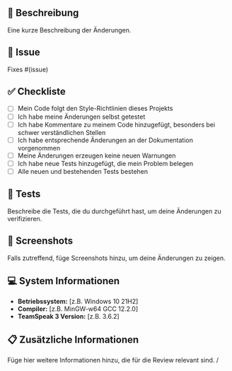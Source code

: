 ## 📝 Beschreibung
Eine kurze Beschreibung der Änderungen.

## 🔗 Issue
Fixes #(issue)

## ✅ Checkliste
- [ ] Mein Code folgt den Style-Richtlinien dieses Projekts
- [ ] Ich habe meine Änderungen selbst getestet
- [ ] Ich habe Kommentare zu meinem Code hinzugefügt, besonders bei schwer verständlichen Stellen
- [ ] Ich habe entsprechende Änderungen an der Dokumentation vorgenommen
- [ ] Meine Änderungen erzeugen keine neuen Warnungen
- [ ] Ich habe neue Tests hinzugefügt, die mein Problem belegen
- [ ] Alle neuen und bestehenden Tests bestehen

## 🧪 Tests
Beschreibe die Tests, die du durchgeführt hast, um deine Änderungen zu verifizieren.

## 📸 Screenshots
Falls zutreffend, füge Screenshots hinzu, um deine Änderungen zu zeigen.

## 💻 System Informationen
- **Betriebssystem:** [z.B. Windows 10 21H2]
- **Compiler:** [z.B. MinGW-w64 GCC 12.2.0]
- **TeamSpeak 3 Version:** [z.B. 3.6.2]

## 📋 Zusätzliche Informationen
Füge hier weitere Informationen hinzu, die für die Review relevant sind. /